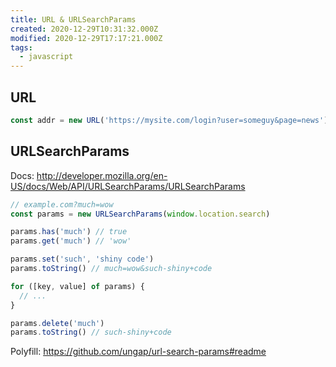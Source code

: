 ```yaml
---
title: URL & URLSearchParams
created: 2020-12-29T10:31:32.000Z
modified: 2020-12-29T17:17:21.000Z
tags:
  - javascript
---
```


## URL

```js
const addr = new URL('https://mysite.com/login?user=someguy&page=news')
```

## URLSearchParams

Docs: http://developer.mozilla.org/en-US/docs/Web/API/URLSearchParams/URLSearchParams

```js
// example.com?much=wow
const params = new URLSearchParams(window.location.search)

params.has('much') // true
params.get('much') // 'wow'

params.set('such', 'shiny code')
params.toString() // much=wow&such-shiny+code

for ([key, value] of params) {
  // ...
}

params.delete('much')
params.toString() // such-shiny+code
```

Polyfill: https://github.com/ungap/url-search-params#readme
